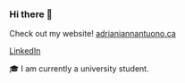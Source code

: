 ### Hi there 👋
Check out my website! <a href="https://adrianiannantuono.ca/" target="_blank">adrianiannantuono.ca</a>

<a href="https://www.linkedin.com/in/adrianiannantuono/" target="_blank">LinkedIn</a>

🎓 I am currently a university student.
<!--
**adrianiannantuono/adrianiannantuono** is a ✨ _special_ ✨ repository because its `README.md` (this file) appears on your GitHub profile.

Here are some ideas to get you started:

- 🔭 I’m currently working on ...
- 🌱 I’m currently learning ...
- 👯 I’m looking to collaborate on ...
- 🤔 I’m looking for help with ...
- 💬 Ask me about ...
- 📫 How to reach me: ...
- 😄 Pronouns: ...
- ⚡ Fun fact: ...
-->
